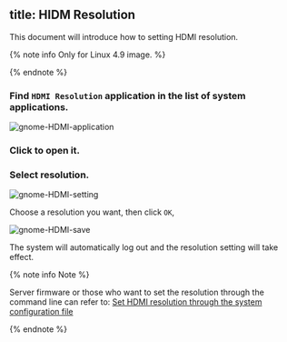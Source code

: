 title: HIDM Resolution
---

This document will introduce how to setting HDMI resolution.

{% note info Only for Linux 4.9 image. %}

{% endnote %}

### Find `HDMI Resolution` application in the list of system applications.

![gnome-HDMI-application](/linux/images/vim1/gnome-HDMI-application.png)

### Click to open it.

### Select resolution.

![gnome-HDMI-setting](/linux/images/vim1/gnome-HDMI-setting.png)

Choose a resolution you want, then click `OK`,

![gnome-HDMI-save](/linux/images/vim1/gnome-HDMI-save.png)

The system will automatically log out and the resolution setting will take effect.

{% note info Note %}

Server firmware or those who want to set the resolution through the command line can refer to: [Set HDMI resolution through the system configuration file](/linux/vim3/SystemConfigureUsage#HDMI-Setting)

{% endnote %}

